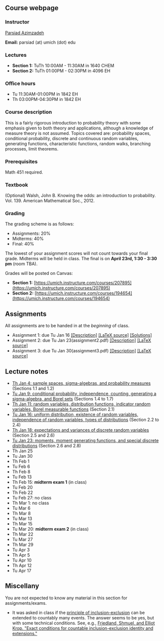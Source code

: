 ## Course webpage

### Instructor

[Parsiad Azimzadeh](http://parsiad.ca)

**Email:** parsiad (at) umich (dot) edu

### Lectures

* **Section 1:** TuTh 10:00AM - 11:30AM in 1640 CHEM
* **Section 2:** TuTh 01:00PM - 02:30PM in 4096 EH

### Office hours

* Tu 11:30AM-01:00PM in 1842 EH
* Th 03:00PM-04:30PM in 1842 EH

### Course description

This is a fairly rigorous introduction to probability theory with some emphasis given to both theory and applications, although a knowledge of measure theory is not assumed. Topics covered are: probability spaces, conditional probability, discrete and continuous random variables, generating functions, characteristic functions, random walks, branching processes, limit theorems.

### Prerequisites

Math 451 required.

### Textbook

(Optional) Walsh, John B. Knowing the odds: an introduction to probability. Vol. 139. American Mathematical Soc., 2012.

### Grading

The grading scheme is as follows:

* Assignments: 20%
* Midterms: 40%
* Final: 40%

The lowest of your assignment scores will not count towards your final grade. Midterms will be held in class. The final is on **April 23rd, 1:30 - 3:30 pm** (room TBA).

Grades will be posted on Canvas:

* **Section 1:** [https://umich.instructure.com/courses/207895](https://umich.instructure.com/courses/207895)
* **Section 2:** [https://umich.instructure.com/courses/194654](https://umich.instructure.com/courses/194654)

## Assignments

All assignments are to be handed in at the *beginning* of class.

* Assignment 1: due Tu Jan 16 [\[Description\]](assignment1.pdf) [\[LaTeX source\]](assignment1.tex) [\[Solutions\]](solutions1.pdf)
* Assignment 2: due Tu Jan 23(assignment2.pdf) [\[Description\]](assignment2.pdf) [\[LaTeX source\]](assignment2.tex)
* Assignment 3: due Tu Jan 30(assignment3.pdf) [\[Description\]](assignment3.pdf) [\[LaTeX source\]](assignment3.tex)

## Lecture notes

* [Th Jan 4: sample spaces, sigma-algebras, and probability measures](lecture1.pdf) (Sections 1.1 and 1.2)
* [Tu Jan 9: conditional probability, independence, counting, generating a sigma-algebra, and Borel sets](lecture2.pdf) (Sections 1.4 to 1.7)
* [Th Jan 11: random variables, distribution functions, indicator random variables, Borel measurable functions](lecture3.pdf) (Section 2.1)
* [Tu Jan 16: uniform distribution, existence of random variables, independence of random variables, types of distributions](lecture4.pdf) (Section 2.2 to 2.4)
* [Th Jan 18: expectations and variances of discrete random variables](lecture5.pdf) (Section 2.5 and 2.6)
* [Tu Jan 23: moments, moment generating functions, and special discrete distributions](lecture6.pdf) (Section 2.6 and 2.8)
* Th Jan 25
* Tu Jan 30
* Th Feb 1
* Tu Feb 6
* Th Feb 8
* Tu Feb 13
* Th Feb 15: **midterm exam 1** (in class)
* Tu Feb 20
* Th Feb 22
* Tu Feb 27: no class
* Th Mar 1: no class
* Tu Mar 6
* Th Mar 8
* Tu Mar 13
* Th Mar 15
* Tu Mar 20: **midterm exam 2** (in class)
* Th Mar 22
* Tu Mar 27
* Th Mar 29
* Tu Apr 3
* Th Apr 5
* Tu Apr 10
* Th Apr 12
* Tu Apr 17

## Miscellany

You are not expected to know any material in this section for assignments/exams.

* It was asked in class if the [principle of inclusion-exclusion](https://en.wikipedia.org/wiki/Inclusion%E2%80%93exclusion_principle) can be extended to countably many events. The answer seems to be yes, but with some technical conditions. See, e.g., [Friedland, Shmuel, and Elliot Krop. "Exact conditions for countable inclusion-exclusion identity and extensions."](https://arxiv.org/abs/math/0602035)
